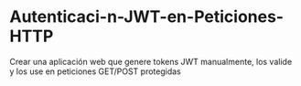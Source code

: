 # Autenticaci-n-JWT-en-Peticiones-HTTP
Crear una aplicación web que genere tokens JWT manualmente, los valide y los use  en peticiones GET/POST protegidas
